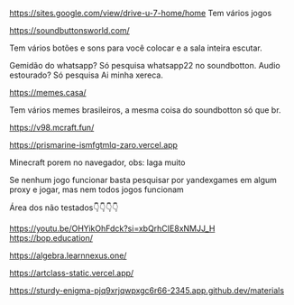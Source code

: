 https://sites.google.com/view/drive-u-7-home/home
Tem vários jogos 

https://soundbuttonsworld.com/

Tem vários botões e sons para você colocar e a sala inteira escutar.

Gemidão do whatsapp?
Só pesquisa whatsapp22 no soundbotton.
Audio estourado?
Só pesquisa Ai minha xereca.

https://memes.casa/

Tem vários memes brasileiros, a mesma coisa do soundbotton só que br.

https://v98.mcraft.fun/

https://prismarine-ismfgtmlq-zaro.vercel.app

Minecraft porem no navegador, obs: laga muito

Se nenhum jogo funcionar basta pesquisar por yandexgames em algum proxy e jogar, mas nem todos jogos funcionam

Área dos não testados👇👇👇👇

https://youtu.be/OHYikOhFdck?si=xbQrhCIE8xNMJJ_H
https://bop.education/

https://algebra.learnnexus.one/

https://artclass-static.vercel.app/

https://sturdy-enigma-pjq9xrjqwpxgc6r66-2345.app.github.dev/materials


